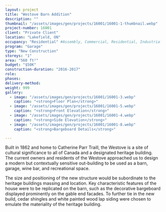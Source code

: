 ```yaml
---
layout: project 
title: "Westove Barn Addition"
description: ""
thumbnail: "/assets/images/gen/projects/16001/16001-1-thumbnail.webp"
project-number: 16001
client: "Private Client"
location: "Lakefield, ON"
occupancy: "Residential" #Assembly, Commercial, Residential, Industrial, Institutional  
program: "Garage"
type: "New Construction"
storeys: "1"
area: "560 ft²"
budget: "$50K"
construction-duration: "2016-2017"
role: 
phases: 
delivery-method: 
weight: 999
gallery:
  - image: "/assets/images/gen/projects/16001/16001-3.webp"
    caption: "<strong>Floor Plan</strong>"
  - image: "/assets/images/gen/projects/16001/16001-5.webp"
    caption: "<strong>Front Elevation</strong>"
  - image: "/assets/images/gen/projects/16001/16001-4.webp"
    caption: "<strong>Side Elevation</strong>"
  - image: "/assets/images/gen/projects/16001/16001-8.webp"
    caption: "<strong>Bargeboard Details</strong>"

---
```


Built in 1862 and home to Catherine Parr Traill, the Westove is a site of cultural significance to all of Canada and a designated heritage building. The current owners and residents of the Westove approached us to design a modern but contextually sensitive out-building to be used as a barn, garage, wine bar, and recreational space. 

The size and positioning of the new structure would be subordinate to the heritage buildings massing and location. Key characteristic features of the house were to be replicated on the barn, such as the decorative bargeboard displayed prominently on the gable end facades. To further tie in the new build, cedar shingles and white painted wood lap siding were chosen to emulate the materiality of the  heritage building. 

